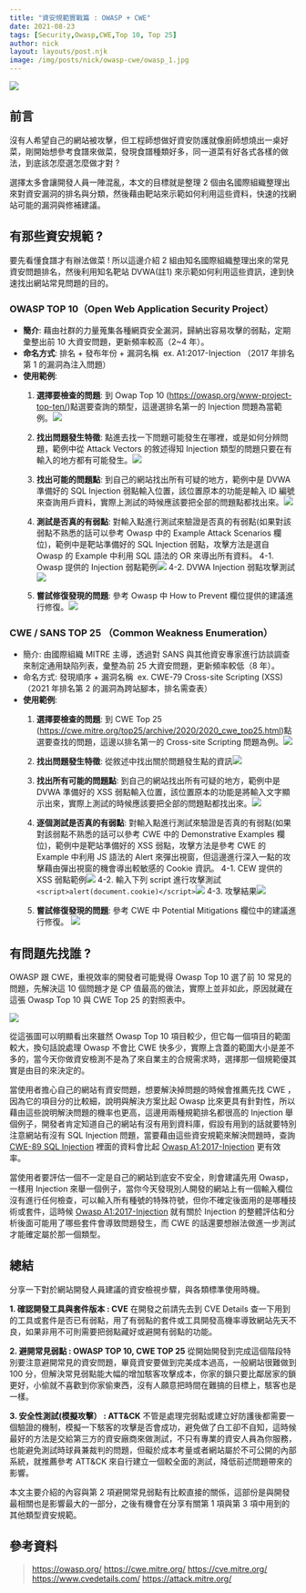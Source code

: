 ```yaml
---
title: "資安規範實戰篇 : OWASP + CWE"
date: 2021-08-23
tags: [Security,Owasp,CWE,Top 10, Top 25]
author: nick
layout: layouts/post.njk
image: /img/posts/nick/owasp-cwe/owasp_1.jpg
---
```

![](/img/posts/nick/owasp-cwe/owasp_1.jpg)


## 前言

<!-- summary -->
沒有人希望自己的網站被攻擊，但工程師想做好資安防護就像廚師想燒出一桌好菜，剛開始想參考食譜來做菜，發現食譜種類好多，同一道菜有好各式各樣的做法，到底該怎麼選怎麼做才對 ?

選擇太多會讓開發人員一陣混亂，本文的目標就是整理 2 個由名國際組織整理出來對資安漏洞的排名與分類，然後藉由靶站來示範如何利用這些資料，快速的找網站可能的漏洞與修補建議。
<!-- summary -->

## 有那些資安規範 ?
要先看懂食譜才有辦法做菜 ! 所以這邊介紹 2 組由知名國際組織整理出來的常見資安問題排名，然後利用知名靶站 DVWA(註1) 來示範如何利用這些資訊，達到快速找出網站常見問題的目的。

### OWASP TOP 10（Open Web Application Security Project）

+ **簡介**:
藉由社群的力量蒐集各種網頁安全漏洞，歸納出容易攻擊的弱點，定期彙整出前 10 大資安問題，更新頻率較高（2~4 年）。
+ **命名方式**:
排名 + 發布年份 + 漏洞名稱
 ex. A1:2017-Injection （2017 年排名第 1 的漏洞為注入問題）
+ **使用範例**:
  1. **選擇要檢查的問題**:
  到 Owap Top 10 (https://owasp.org/www-project-top-ten/)點選要查詢的類型，這邊選排名第一的 Injection 問題為當範例。![](/img/posts/nick/owasp-cwe/owasp_2.jpg)
  
  2. **找出問題發生特徵**:
  點進去找一下問題可能發生在哪裡，或是如何分辨問題，範例中從 Attack Vectors 的敘述得知 Injection 類型的問題只要在有輸入的地方都有可能發生。![](/img/posts/nick/owasp-cwe/owasp_3.jpg)
  
  3. **找出可能的問題點**:
  到自己的網站找出所有可疑的地方，範例中是 DVWA 準備好的 SQL Injection 弱點輸入位置，該位置原本的功能是輸入 ID 編號來查詢用戶資料，實際上測試的時候應該要把全部的問題點都找出來。![](/img/posts/nick/owasp-cwe/owasp_4.jpg)

  4. **測試是否真的有弱點**:
  對輸入點進行測試來驗證是否真的有弱點(如果對該弱點不熟悉的話可以參考 Owasp 中的 Example Attack Scenarios 欄位)，範例中是靶站準備好的 SQL Injection 弱點，攻擊方法是選自 Owasp 的 Example 中利用 SQL 語法的 OR 來導出所有資料。
  4-1. Owasp 提供的 Injection 弱點範例![](/img/posts/nick/owasp-cwe/owasp_5.jpg)
  4-2. DVWA Injection 弱點攻擊測試![](/img/posts/nick/owasp-cwe/owasp_6_2.jpg)

  5. **嘗試修復發現的問題**:
  參考 Owasp 中 How to Prevent 欄位提供的建議進行修復。![](/img/posts/nick/owasp-cwe/owasp_7.jpg)

### CWE / SANS TOP 25 （Common Weakness Enumeration）

+ 簡介:
由國際組織 MITRE 主導，透過對 SANS 與其他資安專家進行訪談調查來制定通用缺陷列表，彙整為前 25 大資安問題，更新頻率較低（8 年）。
+ 命名方式:
發現順序 + 漏洞名稱
 ex. CWE-79 Cross-site Scripting (XSS)
（2021 年排名第 2 的漏洞為跨站腳本，排名需查表）
+ **使用範例**:
  1. **選擇要檢查的問題**:
  到 CWE Top 25 (https://cwe.mitre.org/top25/archive/2020/2020_cwe_top25.html)點選要查找的問題，這邊以排名第一的 Cross-site Scripting 問題為例。![](/img/posts/nick/owasp-cwe/owasp_8.jpg)
  
  2. **找出問題發生特徵**:
  從敘述中找出關於問題發生點的資訊![](/img/posts/nick/owasp-cwe/owasp_9.jpg)
  
  3. **找出所有可能的問題點**:
  到自己的網站找出所有可疑的地方，範例中是 DVWA 準備好的 XSS 弱點輸入位置，該位置原本的功能是將輸入文字顯示出來，實際上測試的時候應該要把全部的問題點都找出來。![](/img/posts/nick/owasp-cwe/owasp_10.jpg)

  4. **逐個測試是否真的有弱點**:
  對輸入點進行測試來驗證是否真的有弱點(如果對該弱點不熟悉的話可以參考 CWE 中的 Demonstrative Examples 欄位)，範例中是靶站準備好的 XSS 弱點，攻擊方法是參考 CWE 的 Example 中利用 JS 語法的 Alert 來彈出視窗，但這邊進行深入一點的攻擊藉由彈出視窗的機會導出較敏感的 Cookie 資訊。
  4-1. CEW 提供的 XSS 弱點範例![](/img/posts/nick/owasp-cwe/owasp_11.jpg)
  4-2. 輸入下列 script 進行攻擊測試
  `<script>alert(document.cookie)</script>`![](/img/posts/nick/owasp-cwe/owasp_12.jpg)
  4-3. 攻擊結果![](/img/posts/nick/owasp-cwe/owasp_13.jpg)

  5. **嘗試修復發現的問題**:
  參考 CWE 中 Potential Mitigations 欄位中的建議進行修復。
![](/img/posts/nick/owasp-cwe/owasp_14.jpg)


## 有問題先找誰 ?
OWASP 跟 CWE，重視效率的開發者可能覺得 Owasp Top 10 選了前 10 常見的問題，先解決這 10 個問題才是 CP 值最高的做法，實際上並非如此，原因就藏在這張 Owasp Top 10 與 CWE Top 25 的對照表中。

![](/img/posts/nick/owasp-cwe/owasp_15.jpg)

從這張圖可以明顯看出來雖然 Owasp Top 10 項目較少，但它每一個項目的範圍較大，換句話說處理 Owasp 不會比 CWE 快多少，實際上含蓋的範圍大小是差不多的，當今天你做資安檢測不是為了來自業主的合規需求時，選擇那一個規範優其實是由目的來決定的。

當使用者擔心自己的網站有資安問題，想要解決掉問題的時候會推薦先找 CWE ，因為它的項目分的比較細，說明與解決方案比起 Owasp 比來更具有針對性，所以藉由這些說明解決問題的機率也更高，這邊用兩種規範排名都很高的 Injection 舉個例子，開發者肯定知道自己的網站有沒有用到資料庫，假設有用到的話就要特別注意網站有沒有 SQL Injection 問題，當要藉由這些資安規範來解決問題時，查詢 [CWE-89 SQL Injection](https://cwe.mitre.org/data/definitions/89.html) 裡面的資料會比起 [Owasp A1:2017-Injection](https://owasp.org/www-project-top-ten/2017/A1_2017-Injection) 更有效率。


當使用者要評估一個不一定是自己的網站到底安不安全，則會建議先用 Owasp，一樣用 Injection 來舉一個例子，當你今天發現別人開發的網站上有一個輸入欄位沒有進行任何檢查，可以輸入所有種號的特殊符號，但你不確定後面用的是哪種技術或套件，這時候 [Owasp A1:2017-Injection](https://owasp.org/www-project-top-ten/2017/A1_2017-Injection) 就有關於 Injection 的整體評估和分析後面可能用了哪些套件會導致問題發生，而 CWE 的話還要想辦法做進一步測試才能確定屬於那一個類型。


## 總結
分享一下對於網站開發人員建議的資安檢視步驟，與各類標準使用時機。

**1. 確認開發工具與套件版本 : CVE**
在開發之前請先去到 CVE Details 查一下用到的工具或套件是否已有弱點，用了有弱點的套件或工具開發高機率導致網站先天不良，如果非用不可則需要把弱點藏好或避開有弱點的功能。

**2. 避開常見弱點 : OWASP TOP 10, CWE TOP 25**
從開始開發到完成這個階段特別要注意避開常見的資安問題，畢竟資安要做到完美成本過高，一般網站很難做到 100 分，但解決常見弱點能大幅的增加駭客攻擊成本，你家的鎖只要比鄰居家的鎖更好，小偷就不喜歡到你家偷東西，沒有人願意把時間在難搞的目標上，駭客也是一樣。

**3. 安全性測試(模擬攻擊） : ATT&CK**
不管是處理完弱點或建立好防護後都需要一個驗證的機制，模擬一下駭客的攻擊是否會成功，避免做了白工卻不自知，這時候最好的方法是交給第三方的資安廠商來做測試，不只有專業的資安人員為你服務，也能避免測試時球員兼裁判的問題，但礙於成本考量或者網站屬於不可公開的內部系統，就推薦參考 ATT&CK 來自行建立一個較全面的測試，降低前述問題帶來的影響。

本文主要介紹的內容與第 2 項避開常見弱點有比較直接的關係，這部份是與開發最相關也是影響最大的一部分，之後有機會在分享有關第 1 項與第 3 項中用到的其他類型資安規範。

## 參考資料
> https://owasp.org/
> https://cwe.mitre.org/
> https://cve.mitre.org/
> https://www.cvedetails.com/
> https://attack.mitre.org/
